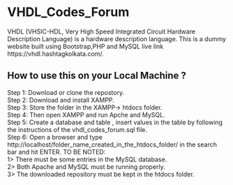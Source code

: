 <h1>VHDL_Codes_Forum</h1>
VHDL (VHSIC-HDL, Very High Speed Integrated Circuit Hardware Description Language) is a hardware description language. 
This is a dummy website built using Bootstrap,PHP and MySQL live link https://vhdl.hashtagkolkata.com/.
<h2>How to use this on your Local Machine ?</h2>
Step 1: Download or clone the repostory.<br>
Step 2: Download and install XAMPP.<br>
Step 3: Store the folder in the XAMPP-> htdocs folder.<br>
Step 4: Then open XAMPP and run Apche and MySQL.<br>
Step 5: Create a database and table , insert values in the table by following the instructions of the vhdl_codes_forum.sql file.<br>
Step 6: Open a browser and type http://localhost/folder_name_created_in_the_htdocs_folder/ in the search bar and hit ENTER.
TO BE NOTED: 
<br>1> There must be some entries in the MySQL database.
<br>2> Both Apache and MySQL must be running properly.
<br>3> The downloaded repository must be kept in the htdocs folder.<br>

